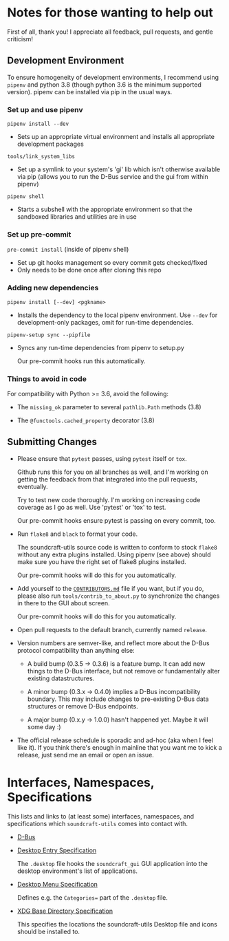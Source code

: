 Notes for those wanting to help out
===================================

First of all, thank you!  I appreciate all feedback, pull requests, and gentle criticism!

Development Environment
-----------------------

To ensure homogeneity of development environments, I recommend
using `pipenv` and python 3.8 (though python 3.6 is the minimum
supported version).  pipenv can be installed via pip in the usual
ways.

### Set up and use pipenv

`pipenv install --dev`
- Sets up an appropriate virtual environment and installs all
  appropriate development packages

`tools/link_system_libs`
- Set up a symlink to your system's 'gi' lib which isn't otherwise available
  via pip (allows you to run the D-Bus service and the gui from within pipenv)

`pipenv shell`
- Starts a subshell with the appropriate environment so that the
  sandboxed libraries and utilities are in use

### Set up pre-commit

`pre-commit install` (inside of pipenv shell)
- Set up git hooks management so every commit gets checked/fixed
- Only needs to be done once after cloning this repo

### Adding new dependencies

`pipenv install [--dev] <pgkname>`
- Installs the dependency to the local pipenv environment.  Use
  `--dev` for development-only packages, omit for run-time
  dependencies.

`pipenv-setup sync --pipfile`
- Syncs any run-time dependencies from pipenv to setup.py

  Our pre-commit hooks run this automatically.

### Things to avoid in code

For compatibility with Python >= 3.6, avoid the following:

  * The `missing_ok` parameter to several `pathlib.Path` methods (3.8)

  * The `@functools.cached_property` decorator (3.8)


Submitting Changes
------------------

- Please ensure that `pytest` passes, using `pytest` itself or `tox`.

  Github runs this for you on all branches as well, and I'm working on
  getting the feedback from that integrated into the pull requests,
  eventually.

  Try to test new code thoroughly.  I'm working on increasing code
  coverage as I go as well.  Use 'pytest' or 'tox' to test.

  Our pre-commit hooks ensure pytest is passing on every commit, too.

- Run `flake8` and `black` to format your code.

  The soundcraft-utils source code is written to conform to stock `flake8`
  without any extra plugins installed.  Using pipenv (see above) should make
  sure you have the right set of flake8 plugins installed.

  Our pre-commit hooks will do this for you automatically.

- Add yourself to the [`CONTRIBUTORS.md`](CONTRIBUTORS.html) file if you
  want, but if you do, please also run `tools/contrib_to_about.py` to
  synchronize the changes in there to the GUI about screen.

  Our pre-commit hooks will do this for you automatically.

- Open pull requests to the default branch, currently named `release`.

- Version numbers are semver-like, and reflect more about the D-Bus protocol
  compatibility than anything else:

    - A build bump (0.3.5 -> 0.3.6) is a feature bump.  It can add new things
      to the D-Bus interface, but not remove or fundamentally alter existing
      datastructures.

    - A minor bump (0.3.x -> 0.4.0) implies a D-Bus incompatibility boundary.
      This may include changes to pre-existing D-Bus data structures or remove
      D-Bus endpoints.

    - A major bump (0.x.y -> 1.0.0) hasn't happened yet.  Maybe it will some day :)

- The official release schedule is sporadic and ad-hoc (aka when I feel like
  it).  If you think there's enough in mainline that you want me to kick a
  release, just send me an email or open an issue.


Interfaces, Namespaces, Specifications
======================================

This lists and links to (at least some) interfaces, namespaces, and
specifications which `soundcraft-utils` comes into contact with.

  * [D-Bus](https://dbus.freedesktop.org/doc/dbus-specification.html)

  * [Desktop Entry Specification](https://specifications.freedesktop.org/desktop-entry-spec/desktop-entry-spec-latest.html)

    The `.desktop` file hooks the `soundcraft_gui` GUI application
    into the desktop environment's list of applications.

  * [Desktop Menu Specification](https://specifications.freedesktop.org/menu-spec/menu-spec-1.0.html)

    Defines e.g. the `Categories=` part of the `.desktop` file.

  * [XDG Base Directory Specification](https://specifications.freedesktop.org/basedir-spec/basedir-spec-latest.html)

    This specifies the locations the soundcraft-utils Desktop file and
    icons should be installed to.
